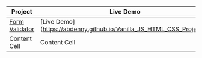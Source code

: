 | Project       | Live Demo |
| ------------- | ------------- |
|[Form Validator](https://github.com/abdenny/Vanilla_JS_HTML_CSS_Projects/tree/master/form_validator)| [Live Demo] (https://abdenny.github.io/Vanilla_JS_HTML_CSS_Projects/)  |
| Content Cell  | Content Cell  |
